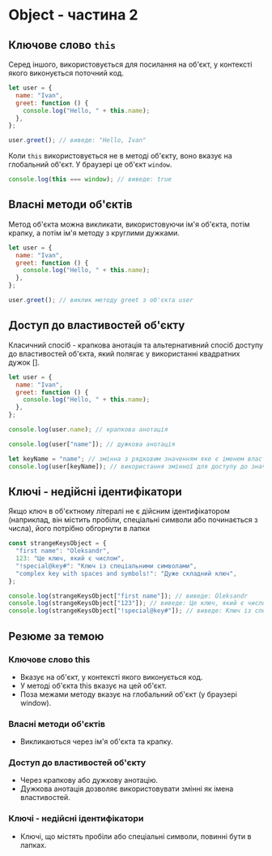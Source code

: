 # Object - частина 2

## Ключове слово `this`

Серед іншого, використовується для посилання на об'єкт, у контексті якого виконується поточний код.

```javascript
let user = {
  name: "Ivan",
  greet: function () {
    console.log("Hello, " + this.name);
  },
};

user.greet(); // виведе: "Hello, Ivan"
```

Коли `this` використовується не в методі об'єкту, воно вказує на глобальний об'єкт. У браузері це об'єкт `window`.

```javascript
console.log(this === window); // виведе: true
```

## Власні методи об'єктів

Метод об'єкта можна викликати, використовуючи ім'я об'єкта, потім крапку, а потім ім'я методу з круглими дужками.

```javascript
let user = {
  name: "Ivan",
  greet: function () {
    console.log("Hello, " + this.name);
  },
};

user.greet(); // виклик методу greet з об'єкта user
```

## Доступ до властивостей об'єкту

Класичний спосіб - крапкова анотація та альтернативний спосіб доступу до властивостей об'єкта, який полягає у використанні квадратних дужок [].

```javascript
let user = {
  name: "Ivan",
  greet: function () {
    console.log("Hello, " + this.name);
  },
};

console.log(user.name); // крапкова анотація

console.log(user["name"]); // дужкова анотація

let keyName = "name"; // змінна з рядковим значенням яке є іменем властивості об'єкта
console.log(user[keyName]); // використання змінної для доступу до значення властивості
```

## Ключі - недійсні ідентифікатори

Якщо ключ в об'єктному літералі не є дійсним ідентифікатором (наприклад, він містить пробіли, спеціальні символи або починається з числа), його потрібно обгорнути в лапки

```javascript
const strangeKeysObject = {
  "first name": "Oleksandr",
  123: "Це ключ, який є числом",
  "!special@key#": "Ключ із спеціальними символами",
  "complex key with spaces and symbols!": "Дуже складний ключ",
};

console.log(strangeKeysObject["first name"]); // виведе: Oleksandr
console.log(strangeKeysObject["123"]); // виведе: Це ключ, який є числом
console.log(strangeKeysObject["!special@key#"]); // виведе: Ключ із спеціальними символами
```

## Резюме за темою
### Ключове слово this
- Вказує на об'єкт, у контексті якого виконується код.
- У методі об'єкта this вказує на цей об'єкт.
- Поза межами методу вказує на глобальний об'єкт (у браузері window).
### Власні методи об'єктів
- Викликаються через ім'я об'єкта та крапку.
### Доступ до властивостей об'єкту
- Через крапкову або дужкову анотацію.
- Дужкова анотація дозволяє використовувати змінні як імена властивостей.
### Ключі - недійсні ідентифікатори
- Ключі, що містять пробіли або спеціальні символи, повинні бути в лапках.